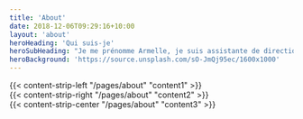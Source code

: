 ```yaml
---
title: 'About'
date: 2018-12-06T09:29:16+10:00
layout: 'about'
heroHeading: 'Qui suis-je'
heroSubHeading: "Je me prénomme Armelle, je suis assistante de direction avec plus de 30 années d’expérience."
heroBackground: 'https://source.unsplash.com/sO-JmQj95ec/1600x1000'
---
```


<div>
{{< content-strip-left "/pages/about" "content1" >}}
</div>
<div>
{{< content-strip-right "/pages/about" "content2" >}}
</div>
<div>
{{< content-strip-center "/pages/about" "content3" >}}
</div>
